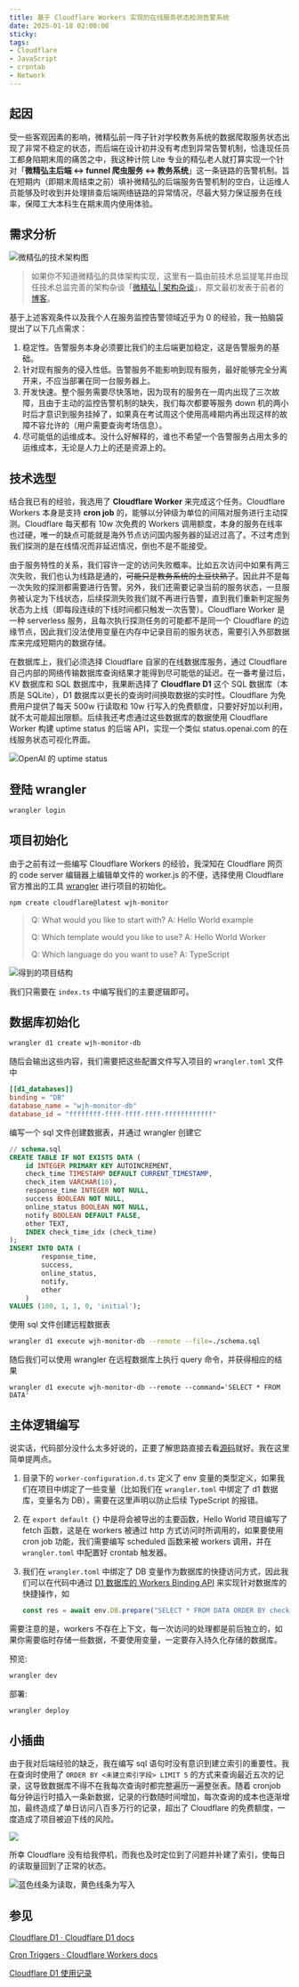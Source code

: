 ```yaml
---
title: 基于 Cloudflare Workers 实现的在线服务状态检测告警系统
date: 2025-01-18 02:00:08
sticky:
tags:
- Cloudflare
- JavaScript
- crontab
- Network
---
```


## 起因

受一些客观因素的影响，微精弘前一阵子针对学校教务系统的数据爬取服务状态出现了非常不稳定的状态，而后端在设计初并没有考虑到异常告警机制，恰逢现任员工都身陷期末周的痛苦之中，我这种计院 Lite 专业的精弘老人就打算实现一个针对「**微精弘主后端 <->  funnel 爬虫服务 <-> 教务系统**」这一条链路的告警机制。旨在短期内（即期末周结束之前）填补微精弘的后端服务告警机制的空白，让运维人员能够及时收到并处理排查后端网络链路的异常情况，尽最大努力保证服务在线率，保障工大本科生在期末周内使用体验。

## 需求分析

![微精弘的技术架构图](https://r2-reverse.5435486.xyz/uploads/2025/01/19/74362573e371d.webp)

> 如果你不知道微精弘的具体架构实现，这里有一篇由前技术总监提笔并由现任技术总监完善的架构杂谈「[微精弘 | 架构杂谈](https://mp.weixin.qq.com/s/8d6JAPsLa4TzLr50uDG8uw)」，原文最初发表于前者的[博客](https://blog.cnpatrickstar.com/posts/wejh-architecture/)。

基于上述客观条件以及我个人在服务监控告警领域近乎为 0 的经验，我一拍脑袋提出了以下几点需求：

1. 稳定性。告警服务本身必须要比我们的主后端更加稳定，这是告警服务的基础。
2. 针对现有服务的侵入性低。告警服务不能影响到现有服务，最好能够完全分离开来，不应当部署在同一台服务器上。
3. 开发快速。整个服务需要尽快落地，因为现有的服务在一周内出现了三次故障，且由于主动的监控告警机制的缺失，我们每次都要等服务 down 机的两小时后才意识到服务挂掉了，如果真在考试周这个使用高峰期内再出现这样的故障不容允许的（用户需要查询考场信息）。
4. 尽可能低的运维成本。没什么好解释的，谁也不希望一个告警服务占用太多的运维成本，无论是人力上的还是资源上的。

## 技术选型

结合我已有的经验，我选用了 **Cloudflare Worker** 来完成这个任务。Cloudflare Workers 本身是支持 **cron job** 的，能够以分钟级为单位的间隔对服务进行主动探测。Cloudflare 每天都有 10w 次免费的 Workers 调用额度，本身的服务在线率也过硬，唯一的缺点可能就是海外节点访问国内服务器的延迟过高了。不过考虑到我们探测的是在线情况而非延迟情况，倒也不是不能接受。

由于服务特性的关系，我们容许一定的访问失败概率。比如五次访问中如果有两三次失败，我们也认为线路是通的，~~可能只是教务系统的土豆快熟了~~。因此并不是每一次失败的探测都需要进行告警。另外，我们还需要记录当前的服务状态，一旦服务被认定为下线状态，后续探测失败我们就不再进行告警，直到我们重新判定服务状态为上线（即每段连续的下线时间都只触发一次告警）。Cloudflare Worker 是一种 serverless 服务，且每次执行探测任务的可能都不是同一个 Cloudflare 的边缘节点，因此我们没法使用变量在内存中记录目前的服务状态，需要引入外部数据库来完成短期内的数据存储。

在数据库上，我们必须选择 Cloudflare 自家的在线数据库服务，通过 Cloudflare 自己内部的网络传输数据库查询结果才能得到尽可能低的延迟。在一番考量过后，KV 数据库和 SQL 数据库中，我果断选择了 **Cloudflare D1** 这个 SQL 数据库（本质是 SQLite），D1 数据库以更长的查询时间换取数据的实时性。Cloudflare 为免费用户提供了每天 500w 行读取和 10w 行写入的免费额度，只要好好加以利用，就不太可能超出限额。后续我还考虑通过这些数据库的数据使用 Cloudflare Worker 构建 uptime status 的后端 API，实现一个类似 status.openai.com 的在线服务状态可视化界面。

![OpenAI 的 uptime status](https://r2-reverse.5435486.xyz/uploads/2025/01/19/f817539504140.webp)

## 登陆 wrangler

```bash
wrangler login
```

## 项目初始化

由于之前有过一些编写 Cloudflare Workers 的经验，我深知在 Cloudflare 网页的 code server 编辑器上编辑单文件的 worker.js 的不便，选择使用 Cloudflare 官方推出的工具 [wrangler](https://developers.cloudflare.com/workers/wrangler/) 进行项目的初始化。

```bash
npm create cloudflare@latest wjh-monitor
```

> Q: What would you like to start with? 
> A: Hello World example 
>
> Q: Which template would you like to use? 
> A: Hello World Worker 
>
> Q: Which language do you want to use? 
> A: TypeScript

![得到的项目结构](https://r2-reverse.5435486.xyz/uploads/2025/01/20/bf105c9fc18a3.webp)

我们只需要在 `index.ts` 中编写我们的主要逻辑即可。

## 数据库初始化

```bash
wrangler d1 create wjh-monitor-db
```

随后会输出这些内容，我们需要把这些配置文件写入项目的 `wrangler.toml` 文件中

```toml
[[d1_databases]]
binding = "DB"
database_name = "wjh-monitor-db"
database_id = "ffffffff-ffff-ffff-ffff-ffffffffffff"
```

编写一个 sql 文件创建数据表，并通过 wrangler 创建它

```sql
// schema.sql
CREATE TABLE IF NOT EXISTS DATA (
	id INTEGER PRIMARY KEY AUTOINCREMENT,
	check_time TIMESTAMP DEFAULT CURRENT_TIMESTAMP,
	check_item VARCHAR(10),
	response_time INTEGER NOT NULL,
	success BOOLEAN NOT NULL,
	online_status BOOLEAN NOT NULL,
	notify BOOLEAN DEFAULT FALSE,
	other TEXT,
	INDEX check_time_idx (check_time)
);
INSERT INTO DATA (
		response_time,
		success,
		online_status,
		notify,
		other
	)
VALUES (100, 1, 1, 0, 'initial');
```

使用 sql 文件创建远程数据表

```bash
wrangler d1 execute wjh-monitor-db --remote --file=./schema.sql
```

随后我们可以使用 wrangler 在远程数据库上执行 query 命令，并获得相应的结果

```
wrangler d1 execute wjh-monitor-db --remote --command='SELECT * FROM DATA'
```

## 主体逻辑编写

说实话，代码部分没什么太多好说的，正要了解思路直接去看[源码](https://github.com/zhullyb/wjh-monitor)就好。我在这里简单提两点。

1. 目录下的 `worker-configuration.d.ts` 定义了 env 变量的类型定义，如果我们在项目中绑定了一些变量（比如我们在 `wrangler.toml` 中绑定了 d1 数据库，变量名为 DB），需要在这里声明以防止后续 TypeScript 的报错。

2. 在 `export default {}` 中是将会被导出的主要函数，Hello World 项目编写了 fetch 函数，这是在 workers 被通过 http 方式访问时所调用的，如果要使用 cron job 功能，我们需要编写 scheduled 函数来被 workers 调用，并在 `wrangler.toml` 中配置好 crontab 触发器。

3. 我们在 `wrangler.toml` 中绑定了 DB 变量作为数据库的快捷访问方式，因此我们可以在代码中通过 [D1 数据库的 Workers Binding API](https://developers.cloudflare.com/d1/worker-api/) 来实现针对数据库的快捷操作，如

   ```javascript
   const res = await env.DB.prepare("SELECT * FROM DATA ORDER BY check_time DESC LIMIT 4").run();
   ```

需要注意的是，workers 不存在上下文，每一次访问的处理都是前后独立的，如果你需要临时存储一些数据，不要使用变量，一定要存入持久化存储的数据库。

预览:

```bash
wrangler dev
```

部署:

```bash
wrangler deploy
```

## 小插曲

由于我对后端经验的缺乏，我在编写 sql 语句时没有意识到建立索引的重要性。我在查询时使用了 `ORDER BY <未建立索引字段> LIMIT 5` 的方式来查询最近五次的记录，这导致数据库不得不在我每次查询时都完整遍历一遍整张表。随着 cronjob 每分钟运行时插入一条新数据，记录的行数随时间增加，每次查询的成本也逐渐增加，最终造成了单日访问八百多万行的记录，超出了 Cloudflare 的免费额度，一度造成了项目被迫下线的风险。

![](https://r2-reverse.5435486.xyz/uploads/2025/01/20/fb463f45038ac.webp)

所幸 Cloudflare 没有给我停机，而我也及时定位到了问题并补建了索引，使每日的读取量回到了正常的状态。

![蓝色线条为读取，黄色线条为写入](https://r2-reverse.5435486.xyz/uploads/2025/01/19/83f69aff3a7b4.webp)

## 参见

[Cloudflare D1 · Cloudflare D1 docs](https://developers.cloudflare.com/d1/)

[Cron Triggers · Cloudflare Workers docs](https://developers.cloudflare.com/workers/configuration/cron-triggers/)

[Cloudflare D1 使用记录](https://blog.sww.moe/post/cloudflare-d1/)
